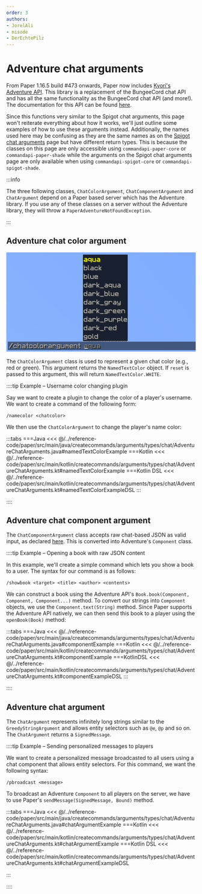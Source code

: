 ```yaml
---
order: 3
authors:
- JorelAli
- misode
- DerEchtePilz
---
```


# Adventure chat arguments

From Paper 1.16.5 build #473 onwards, Paper now includes [Kyori's Adventure API](https://github.com/KyoriPowered/adventure-platform). This library is a replacement of the BungeeCord chat API and has all the same functionality as the BungeeCord chat API (and more!). The documentation for this API can be found [here](https://docs.adventure.kyori.net/index.html).

Since this functions very similar to the Spigot chat arguments, this page won't reiterate everything about how it works, we'll just outline some examples of how to use these arguments instead.
Additionally, the names used here may be confusing as they are the same names as on the [Spigot chat arguments](spigot-chat-arguments.md) page but have different return types. This is because the classes on this page are only accessible using `commandapi-paper-core` or `commandapi-paper-shade`
while the arguments on the Spigot chat arguments page are only available when using `commandapi-spigot-core` or `commandapi-spigot-shade`.

:::info

The three following classes, `ChatColorArgument`, `ChatComponentArgument` and `ChatArgument` depend on a Paper based server which has the Adventure library. If you use any of these classes on a server without the Adventure library, they will throw a `PaperAdventureNotFoundException`.

:::

## Adventure chat color argument

![Chatcolor argument in-game, displaying a list of Minecraft chat colors](/images/arguments/chatcolor.png)

The `ChatColorArgument` class is used to represent a given chat color (e.g., red or green). This argument returns the `NamedTextColor` object. If `reset` is passed to this argument, this will return `NamedTextColor.WHITE`.

::::tip Example – Username color changing plugin

Say we want to create a plugin to change the color of a player's username. We want to create a command of the following form:

```mccmd
/namecolor <chatcolor>
```

We then use the `ChatColorArgument` to change the player's name color:

:::tabs
===Java
<<< @/../reference-code/paper/src/main/java/createcommands/arguments/types/chat/AdventureChatArguments.java#namedTextColorExample
===Kotlin
<<< @/../reference-code/paper/src/main/kotlin/createcommands/arguments/types/chat/AdventureChatArguments.kt#namedTextColorExample
===Kotlin DSL
<<< @/../reference-code/paper/src/main/kotlin/createcommands/arguments/types/chat/AdventureChatArguments.kt#namedTextColorExampleDSL
:::

::::

## Adventure chat component argument

The `ChatComponentArgument` class accepts raw chat-based JSON as valid input, as declared [here](https://minecraft.wiki/w/Raw_JSON_text_format). This is converted into Adventure's `Component` class.

::::tip Example – Opening a book with raw JSON content

In this example, we'll create a simple command which lets you show a book to a user. The syntax for our command is as follows:

```mccmd
/showbook <target> <title> <author> <contents>
```

We can construct a book using the Adventure API's `Book.book(Component, Component, Component...)` method. To convert our strings into `Component` objects, we use the `Component.text(String)` method. Since Paper supports the Adventure API natively, we can then send this book to a player using the `openBook(Book)` method:

:::tabs
===Java
<<< @/../reference-code/paper/src/main/java/createcommands/arguments/types/chat/AdventureChatArguments.java#componentExample
===Kotlin
<<< @/../reference-code/paper/src/main/kotlin/createcommands/arguments/types/chat/AdventureChatArguments.kt#componentExample
===KotlinDSL
<<< @/../reference-code/paper/src/main/kotlin/createcommands/arguments/types/chat/AdventureChatArguments.kt#componentExampleDSL
:::

::::

## Adventure chat argument

The `ChatArgument` represents infinitely long strings similar to the `GreedyStringArgument` and allows entity selectors such as `@e`, `@p` and so on. The `ChatArgument` returns a `SignedMessage`.

::::tip Example – Sending personalized messages to players

We want to create a personalized message broadcasted to all users using a chat component that allows entity selectors. For this command, we want the following syntax:

```mccmd
/pbroadcast <message>
```

To broadcast an Adventure `Component` to all players on the server, we have to use Paper's `sendMessage(SignedMessage, Bound)` method.

:::tabs
===Java
<<< @/../reference-code/paper/src/main/java/createcommands/arguments/types/chat/AdventureChatArguments.java#chatArgumentExample
===Kotlin
<<< @/../reference-code/paper/src/main/kotlin/createcommands/arguments/types/chat/AdventureChatArguments.kt#chatArgumentExample
===Kotlin DSL
<<< @/../reference-code/paper/src/main/kotlin/createcommands/arguments/types/chat/AdventureChatArguments.kt#chatArgumentExampleDSL

:::

::::